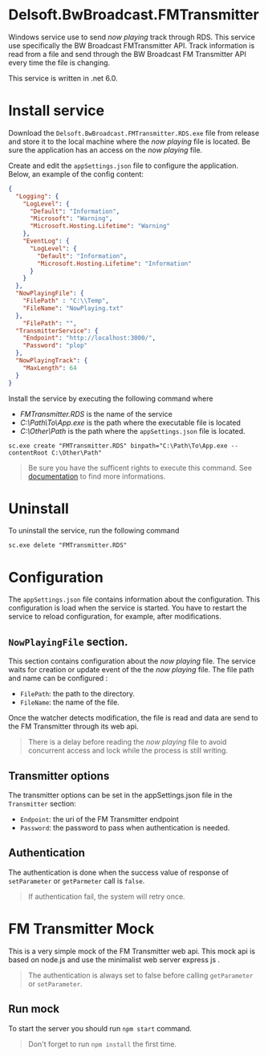 # Delsoft.BwBroadcast.FMTransmitter

Windows service use to send _now playing_ track through RDS. This service use specifically the BW Broadcast FMTransmitter API. Track information is read from a file and send through the BW Broadcast FM Transmitter API every time the file is changing.

This service is written in .net 6.0. 

# Install service

Download the `Delsoft.BwBroadcast.FMTransmitter.RDS.exe` file from release and store it to the local machine where the _now playing_ file is located. Be sure the application has an access on the _now playing_ file.

Create and edit the `appSettings.json` file to configure the application. Below, an example of the config content:

```json
{
  "Logging": {
    "LogLevel": {
      "Default": "Information",
      "Microsoft": "Warning",
      "Microsoft.Hosting.Lifetime": "Warning"
    },
    "EventLog": {
      "LogLevel": {
        "Default": "Information",
        "Microsoft.Hosting.Lifetime": "Information"
      }
    }
  },
  "NowPlayingFile": {
    "FilePath" : "C:\\Temp",
    "FileName": "NowPlaying.txt"
  },
    "FilePath": "",
  "TransmitterService": {
    "Endpoint": "http://localhost:3000/",
    "Password": "plop"
  },
  "NowPlayingTrack": {
    "MaxLength": 64
  }
}

```

Install the service by executing the following command where 
- _FMTransmitter.RDS_ is the name of the service
- _C:\Path\To\App.exe_ is the path where the executable file is located
- _C:\Other\Path_ is the path where the `appSettings.json` file is located.

```shell
sc.exe create "FMTransmitter.RDS" binpath="C:\Path\To\App.exe --contentRoot C:\Other\Path"
```

> Be sure you have the sufficent rights to execute this command. See [documentation](https://docs.microsoft.com/en-us/windows-server/administration/windows-commands/sc-create) to find more informations.

# Uninstall

To uninstall the service, run the following command

```shell
sc.exe delete "FMTransmitter.RDS"
```

# Configuration

The `appSettings.json` file contains information about the configuration. This configuration is load when the service is started. You have to restart the service to reload configuration, for example,  after modifications. 

## `NowPlayingFile` section.

This section contains configuration about the _now playing_ file. The service waits for creation or update event of the the _now playing_ file. The file path and name can be configured :

- `FilePath`: the path to the directory.
- `FileName`: the name of the file. 

Once the watcher detects modification, the file is read and data are send to the FM Transmitter through its web api.

> There is a delay before reading the _now playing_ file to avoid concurrent access and lock while the process is still writing.   

## Transmitter options

The transmitter options can be set in the appSettings.json file in the `Transmitter` section:

* `Endpoint`: the uri of the FM Transmitter endpoint
* `Password`: the password to pass when authentication is needed.

## Authentication

The authentication is done when the success value of response of `setParameter` or `getParmeter` call is `false`. 

> If authentication fail, the system will retry once.

# FM Transmitter Mock

This is a very simple mock of the FM Transmitter web api. This mock api is based on node.js and use the minimalist web server express js . 

> The authentication is always set to false before calling `getParameter` or `setParameter`.

## Run mock

To start the server you should run `npm start` command.

> Don't forget to run `npm install` the first time.

